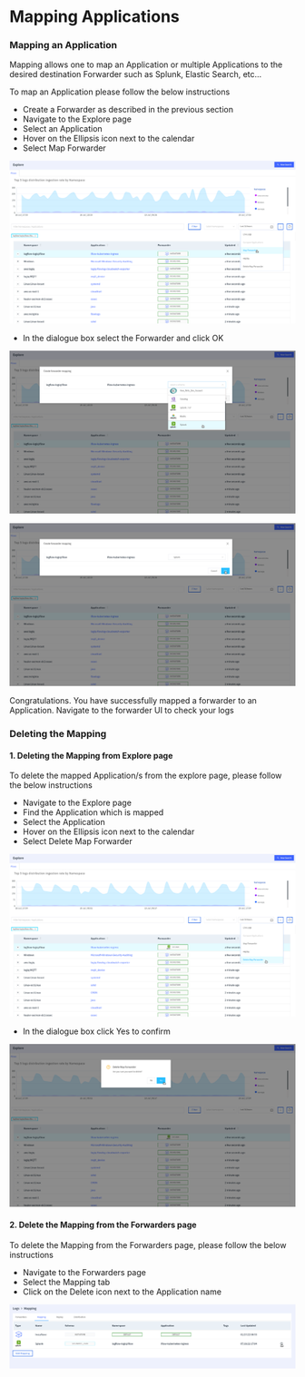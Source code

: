 # Mapping Applications

### Mapping an Application

Mapping allows one to map an Application or multiple Applications to the desired destination Forwarder such as Splunk, Elastic Search, etc...

To map an Application please follow the below instructions

* Create a Forwarder as described in the previous section
* Navigate to the Explore page
* Select an Application
* Hover on the Ellipsis icon next to the calendar
* Select Map Forwarder

![](<../.gitbook/assets/Screenshot from 2022-07-19 22-33-13 (1).png>)

* In the dialogue box select the Forwarder and click OK

![](<../.gitbook/assets/Screenshot from 2022-07-19 22-34-00.png>)

![](<../.gitbook/assets/Screenshot from 2022-07-19 22-34-13.png>)

Congratulations. You have successfully mapped a forwarder to an Application. Navigate to the forwarder UI to check your logs



### Deleting the Mapping

#### 1. Deleting the Mapping from Explore page

To delete the mapped Application/s from the explore page, please follow the below instructions

* Navigate to the Explore page
* Find the Application which is mapped
* Select the Application
* Hover on the Ellipsis icon next to the calendar
* Select Delete Map Forwarder

![](<../.gitbook/assets/Screenshot from 2022-07-19 22-34-54.png>)

* In the dialogue box click Yes to confirm

![](<../.gitbook/assets/Screenshot from 2022-07-19 22-35-04.png>)

#### 2. Delete the Mapping from the Forwarders page

To delete the Mapping from the Forwarders page, please follow the below instructions

* Navigate to the Forwarders page
* Select the Mapping tab
* Click on the Delete icon next to the Application name

![](<../.gitbook/assets/Screenshot from 2022-07-19 22-35-42.png>)
